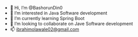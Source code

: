 - 👋 Hi, I’m @BashorunDin0
- 👀 I’m interested in Java Software development 
- 🌱 I’m currently learning Spring Boot
- 💞️ I’m looking to collaborate on Jave Software development 
- 📫 ibrahimolawale02@gmail.com 

<!---
BashorunDin0/BashorunDin0 is a ✨ special ✨ repository because its `README.md` (this file) appears on your GitHub profile.
You can click the Preview link to take a look at your changes.
--->
